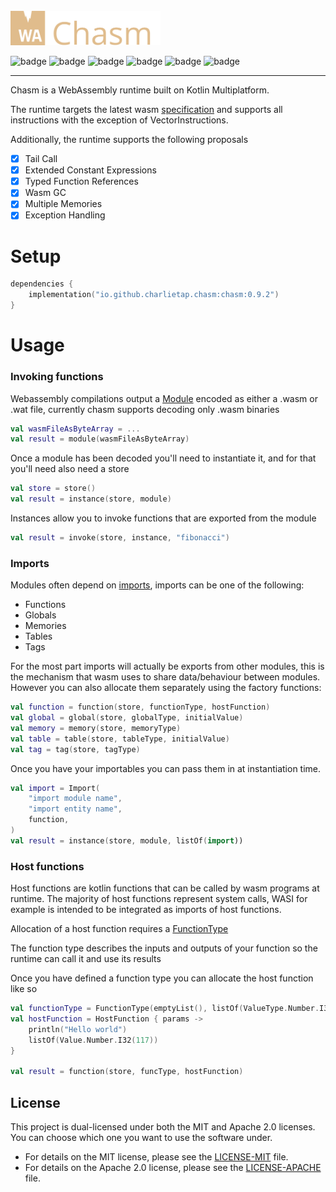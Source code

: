 <br>

<img src="chasm.svg" width="240" alt="chasm logo"/>


![badge][badge-android]
![badge][badge-jvm]
![badge][badge-ios]
![badge][badge-linux]
![badge][badge-mac]
![badge][badge-windows]

---

Chasm is a WebAssembly runtime built on Kotlin Multiplatform.

The runtime targets the latest wasm [specification](https://webassembly.github.io/spec/core/index.html) and supports all instructions with the exception of VectorInstructions.

Additionally, the runtime supports the following proposals

- [x] Tail Call
- [x] Extended Constant Expressions
- [x] Typed Function References
- [x] Wasm GC
- [x] Multiple Memories
- [x] Exception Handling

# Setup

```kotlin
dependencies {
    implementation("io.github.charlietap.chasm:chasm:0.9.2")
}
```

# Usage

### Invoking functions

Webassembly compilations output a [Module](chasm/src/commonMain/kotlin/io/github/charlietap/chasm/embedding/shapes/Module.kt)
encoded as either a .wasm or .wat file, currently chasm supports decoding only .wasm binaries

```kotlin
val wasmFileAsByteArray = ...
val result = module(wasmFileAsByteArray)
```

Once a module has been decoded you'll need to instantiate it, and for that you'll need also need a store

```kotlin
val store = store()
val result = instance(store, module)
```

Instances allow you to invoke functions that are exported from the module

```kotlin
val result = invoke(store, instance, "fibonacci")
```

### Imports

Modules often depend on [imports](chasm/src/commonMain/kotlin/io/github/charlietap/chasm/embedding/shapes/Import.kt), imports can be one of the following:

- Functions
- Globals
- Memories
- Tables
- Tags

For the most part imports will actually be exports from other modules, this is the mechanism that wasm uses to share data/behaviour between modules.
However you can also allocate them separately using the factory functions:

```kotlin
val function = function(store, functionType, hostFunction)
val global = global(store, globalType, initialValue)
val memory = memory(store, memoryType)
val table = table(store, tableType, initialValue)
val tag = tag(store, tagType)
```

Once you have your importables you can pass them in at instantiation time.

```kotlin
val import = Import(
    "import module name",
    "import entity name",
    function,
)
val result = instance(store, module, listOf(import))
```

### Host functions

Host functions are kotlin functions that can be called by wasm programs at runtime.
The majority of host functions represent system calls, WASI for example is intended to be integrated as imports of host functions.

Allocation of a host function requires a [FunctionType](chasm/src/commonMain/kotlin/io/github/charlietap/chasm/embedding/shapes/FunctionType.kt)

The function type describes the inputs and outputs of your function so the runtime can call it and use its results

Once you have defined a function type you can allocate the host function like so

```kotlin
val functionType = FunctionType(emptyList(), listOf(ValueType.Number.I32))
val hostFunction = HostFunction { params ->
    println("Hello world")
    listOf(Value.Number.I32(117))
}

val result = function(store, funcType, hostFunction)
```

## License

This project is dual-licensed under both the MIT and Apache 2.0 licenses. You can choose which one you want to use the software under.

- For details on the MIT license, please see the [LICENSE-MIT](LICENSE-MIT) file.
- For details on the Apache 2.0 license, please see the [LICENSE-APACHE](LICENSE-APACHE) file.

[badge-android]: http://img.shields.io/badge/-android-7DBC39.svg?style=flat
[badge-jvm]: http://img.shields.io/badge/-jvm-9DA993.svg?style=flat
[badge-linux]: http://img.shields.io/badge/-linux-DBB98C.svg?style=flat
[badge-ios]: http://img.shields.io/badge/-ios-E3E8E9.svg?style=flat
[badge-mac]: http://img.shields.io/badge/-macos-AFA189.svg?style=flat
[badge-windows]: http://img.shields.io/badge/-windows-9C7350.svg?style=flat
